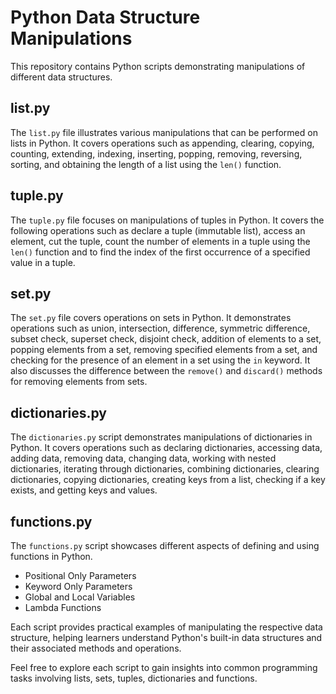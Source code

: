 # Python Data Structure Manipulations

This repository contains Python scripts demonstrating manipulations of different data structures.

## list.py

The `list.py` file illustrates various manipulations that can be performed on lists in Python. It covers operations such as appending, clearing, copying, counting, extending, indexing, inserting, popping, removing, reversing, sorting, and obtaining the length of a list using the `len()` function.

## tuple.py

The `tuple.py` file focuses on manipulations of tuples in Python. It covers the following operations such as declare a tuple (immutable list), access an element, cut the tuple, count the number of elements in a tuple using the `len()` function and to find the index of the first occurrence of a specified value in a tuple.

## set.py

The `set.py` file covers operations on sets in Python. It demonstrates operations such as union, intersection, difference, symmetric difference, subset check, superset check, disjoint check, addition of elements to a set, popping elements from a set, removing specified elements from a set, and checking for the presence of an element in a set using the `in` keyword. It also discusses the difference between the `remove()` and `discard()` methods for removing elements from sets.

## dictionaries.py

The `dictionaries.py` script demonstrates manipulations of dictionaries in Python. It covers operations such as declaring dictionaries, accessing data, adding data, removing data, changing data, working with nested dictionaries, iterating through dictionaries, combining dictionaries, clearing dictionaries, copying dictionaries, creating keys from a list, checking if a key exists, and getting keys and values.

## functions.py
The `functions.py` script showcases different aspects of defining and using functions in Python.
- Positional Only Parameters
- Keyword Only Parameters
- Global and Local Variables
- Lambda Functions

Each script provides practical examples of manipulating the respective data structure, helping learners understand Python's built-in data structures and their associated methods and operations.

Feel free to explore each script to gain insights into common programming tasks involving lists, sets, tuples, dictionaries and functions.
